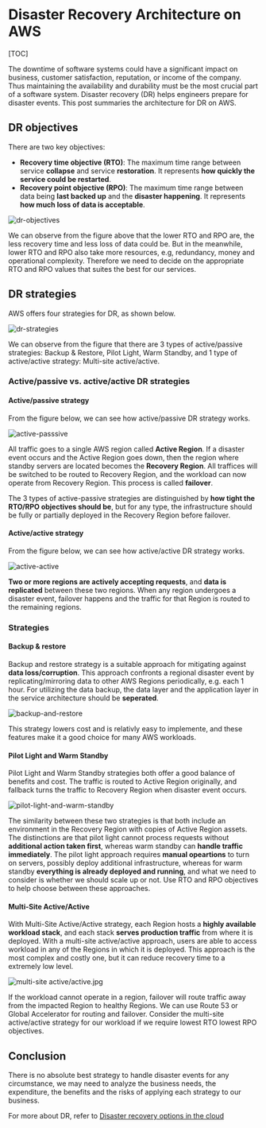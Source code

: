 # Disaster Recovery Architecture on AWS

[TOC]

The downtime of software systems could have a significant impact on business, customer satisfaction, reputation, or income of the company. Thus maintaining the availability and durability must be the most crucial part of a software system. Disaster recovery (DR) helps engineers prepare for disaster events. This post summaries the architecture for DR on AWS.

## DR objectives

There are two key objectives:

- **Recovery time objective (RTO)**: The maximum time range between service **collapse** and service **restoration**. It represents **how quickly the service could be restarted**.
- **Recovery point objective (RPO)**: The maximum time range between data being **last backed up** and the **disaster happening**. It represents **how much loss of data is acceptable**.


![dr-objectives](./dr-objectives.png)


We can observe from the figure above that the lower RTO and RPO are, the less recovery time and less loss of data could be. But in the meanwhile, lower RTO and RPO also take more resources, e.g, redundancy, money and operational complexity. Therefore we need to decide on the appropriate RTO and RPO values that suites the best for our services.

## DR strategies

AWS offers four strategies for DR, as shown below.


![dr-strategies](./dr-strategies.png)

We can observe from the figure that there are 3 types of active/passive strategies: Backup & Restore, Pilot Light, Warm Standby, and 1 type of active/active strategy: Multi-site active/active.


### Active/passive vs. active/active DR strategies

#### Active/passive strategy

From the figure below, we can see how active/passive DR strategy works.

![active-passsive](./active-passsive.png)

All traffic goes to a single AWS region called **Active Region**. If a disaster event occurs and the Active Region goes down, then the region where standby servers are located becomes the **Recovery Region**. All traffices will be switched to be routed to Recovery Region, and the workload can now operate from Recovery Region. This process is called **failover**.

The 3 types of active-passive strategies are distinguished by **how tight the RTO/RPO objectives should be**, but for any type, the infrastructure should be fully or partially deployed in the Recovery Region before failover.

#### Active/active strategy

From the figure below, we can see how active/active DR strategy works.

![active-active](./active-active.png)

**Two or more regions are actively accepting requests**, and **data is replicated** between these two regions. When any region undergoes a disaster event, failover happens and the traffic for that Region is routed to the remaining regions.

### Strategies

#### Backup & restore

Backup and restore strategy is a suitable approach for mitigating against **data loss/corruption**. This approach confronts a regional disaster event by replicating/mirroring data to other AWS Regions periodically, e.g. each 1 hour. For utilizing the data backup, the data layer and the application layer in the service architecture should be **seperated**.

![backup-and-restore](./backup-and-restore.jpg)

This strategy lowers cost and is relativly easy to implemente, and these features make it a good choice for many AWS workloads.

#### Pilot Light and Warm Standby

Pilot Light and Warm Standby strategies both offer a good balance of benefits and cost. The traffic is routed to Active Region originally, and fallback turns the traffic to Recovery Region when disaster event occurs.

![pilot-light-and-warm-standby](./pilot-light-and-warm-standby.jpg)

The similarity between these two strategies is that both include an environment in the Recovery Region with copies of Active Region assets. The distinctions are that pilot light cannot process requests without **additional action taken first**, whereas warm standby can **handle traffic immediately**. The pilot light approach requires **manual opeartions** to turn on servers, possibly deploy additional infrastructure, whereas for warm standby **everything is already deployed and running**, and what we need to consider is whether we should scale up or not. Use RTO and RPO objectives to help choose between these approaches.

#### Multi-Site Active/Active

With Multi-Site Active/Active strategy, each Region hosts a **highly available workload stack**, and each stack **serves production traffic** from where it is deployed. With a multi-site active/active approach, users are able to access workload in any of the Regions in which it is deployed. This approach is the most complex and costly one, but it can reduce recovery time to a extremely low level.

![multi-site active/active.jpg](./multi-site-active-active.jpg)

If the workload cannot operate in a region, failover will route traffic away from the impacted Region to healthy Regions. We can use Route 53 or Global Accelerator for routing and failover. Consider the multi-site active/active strategy for our workload if we require lowest RTO lowest RPO objectives.

## Conclusion

There is no absolute best strategy to handle disaster events for any circumstance, we may need to analyze the business needs, the expenditure, the benefits and the risks of applying each strategy to our business.

For more about DR, refer to [Disaster recovery options in the cloud](https://docs.aws.amazon.com/whitepapers/latest/disaster-recovery-workloads-on-aws/disaster-recovery-options-in-the-cloud.html#multi-site-activeactive)
